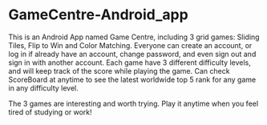 # GameCentre-Android_app

This is an Android App named Game Centre, including 3 grid games: Sliding Tiles, Flip to Win and Color Matching. Everyone can create an account, or log in if already have an account, change password, and even sign out and sign in with another account. Each game have 3 different difficulty levels, and will keep track of the score while playing the game. Can check ScoreBoard at anytime to see the latest worldwide top 5 rank for any game in any difficulty level.

The 3 games are interesting and worth trying. Play it anytime when you feel tired of studying or work! 

